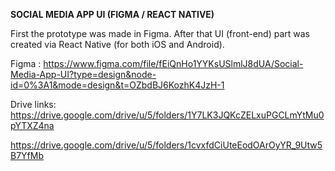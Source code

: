 **SOCIAL MEDIA APP UI (FIGMA / REACT NATIVE)**


First the prototype was made in Figma. After that UI (front-end) part was created via React Native (for both iOS and Android).


Figma : https://www.figma.com/file/fEiQnHo1YYKsUSlmlJ8dUA/Social-Media-App-UI?type=design&node-id=0%3A1&mode=design&t=OZbdBJ6KozhK4JzH-1


Drive links: https://drive.google.com/drive/u/5/folders/1Y7LK3JQKcZELxuPGCLmYtMu0pYTXZ4na

https://drive.google.com/drive/u/5/folders/1cvxfdCiUteEodOArOyYR_9Utw5B7YfMb
